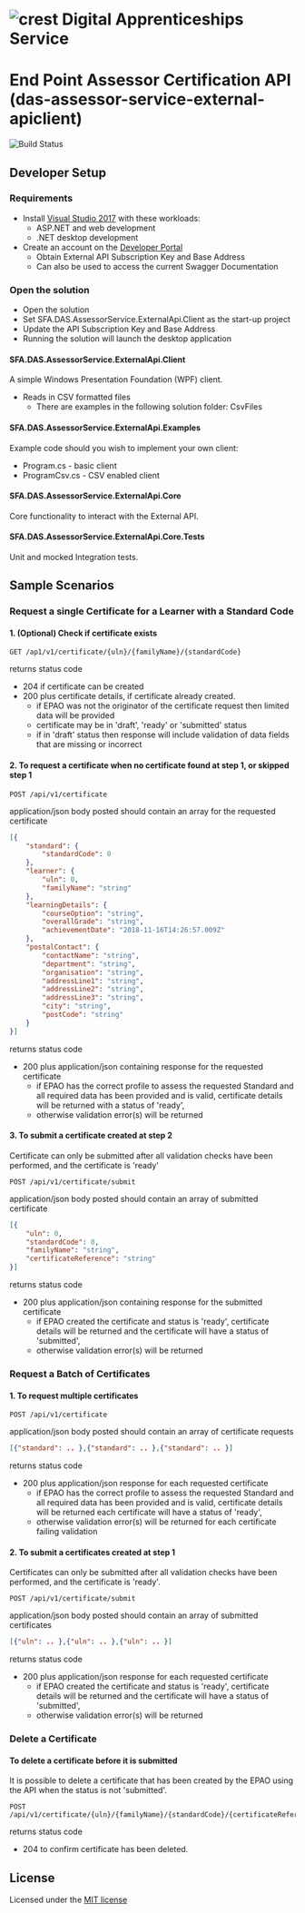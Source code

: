 # ![crest](https://assets.publishing.service.gov.uk/government/assets/crests/org_crest_27px-916806dcf065e7273830577de490d5c7c42f36ddec83e907efe62086785f24fb.png) Digital Apprenticeships Service

#  End Point Assessor Certification API (das-assessor-service-external-apiclient)

![Build Status](https://sfa-gov-uk.visualstudio.com/_apis/public/build/definitions/c39e0c0b-7aff-4606-b160-3566f3bbce23/831/badge)

## Developer Setup

### Requirements

- Install [Visual Studio 2017](https://www.visualstudio.com/downloads/) with these workloads:
    - ASP.NET and web development
    - .NET desktop development
- Create an account on the [Developer Portal](https://developers.apprenticeships.sfa.bis.gov.uk/)
	- Obtain External API Subscription Key and Base Address
	- Can also be used to access the current Swagger Documentation

### Open the solution

- Open the solution
- Set SFA.DAS.AssessorService.ExternalApi.Client as the start-up project
- Update the API Subscription Key and Base Address
- Running the solution will launch the desktop application

####  SFA.DAS.AssessorService.ExternalApi.Client

A simple Windows Presentation Foundation (WPF) client.
- Reads in CSV formatted files
	- There are examples in the following solution folder: CsvFiles

####  SFA.DAS.AssessorService.ExternalApi.Examples

Example code should you wish to implement your own client:
- Program.cs - basic client
- ProgramCsv.cs - CSV enabled client

####  SFA.DAS.AssessorService.ExternalApi.Core

Core functionality to interact with the External API.

####  SFA.DAS.AssessorService.ExternalApi.Core.Tests

Unit and mocked Integration tests.

## Sample Scenarios

### Request a single Certificate for a Learner with a Standard Code

#### 1.   (Optional) Check if certificate exists

```http
GET /ap1/v1/certificate/{uln}/{familyName}/{standardCode}
```

returns status code

- 204 if certificate can be created
- 200 plus certificate details, if certificate already created.
  * if EPAO was not the originator of the certificate request then limited data will be provided
  * certificate may be in 'draft', 'ready' or 'submitted' status
  * if in 'draft' status then response will include validation of data fields that are missing or incorrect

#### 2.   To request a certificate when no certificate found at step 1, or skipped step 1

```http
POST /api/v1/certificate
```

application/json body posted should contain an array for the requested certificate

```json
[{
	"standard": {
		"standardCode": 0
	},
	"learner": {
		"uln": 0,
		"familyName": "string"
	},
	"learningDetails": {
		"courseOption": "string",
		"overallGrade": "string",
		"achievementDate": "2018-11-16T14:26:57.009Z"
	},
	"postalContact": {
		"contactName": "string",
		"department": "string",
		"organisation": "string",
		"addressLine1": "string",
		"addressLine2": "string",
		"addressLine3": "string",
		"city": "string",
		"postCode": "string"
	}
}]
```

returns status code
- 200 plus application/json containing response for the requested certificate
   * if EPAO has the correct profile to assess the requested Standard and all required data has been provided and is valid, certificate details will be returned with a status of 'ready',
   * otherwise validation error(s) will be returned 


#### 3.   To submit a certificate created at step 2
Certificate can only be submitted after all validation checks have been performed, and the certificate is 'ready'
  
```http
POST /api/v1/certificate/submit
```
  
application/json body posted should contain an array of submitted certificate

```json  
[{
	"uln": 0,
	"standardCode": 0,
	"familyName": "string",
	"certificateReference": "string"
}]
```

returns status code
- 200 plus application/json containing response for the submitted certificate
   * if EPAO created the certificate and status is 'ready', certificate details will be returned and the certificate will have a status of 'submitted',
   * otherwise validation error(s) will be returned 
   

### Request a Batch of Certificates

#### 1.   To request multiple certificates

```http
POST /api/v1/certificate
```

application/json body posted should contain an array of certificate requests

```json
[{"standard": .. },{"standard": .. },{"standard": .. }]
```
returns status code
- 200 plus application/json response for each requested certificate
   * if EPAO has the correct profile to assess the requested Standard and all required data has been provided and is valid, certificate details will be returned each certificate will have a status of 'ready',
   * otherwise validation error(s) will be returned for each certificate failing validation

#### 2.   To submit a certificates created at step 1
Certificates can only be submitted after all validation checks have been performed, and the certificate is 'ready'.
  
```http
POST /api/v1/certificate/submit
```

application/json body posted should contain an array of submitted certificates

```json  
[{"uln": .. },{"uln": .. },{"uln": .. }]
```

returns status code
- 200 plus application/json response for each requested certificate
   * if EPAO created the certificate and status is 'ready', certificate details will be returned and the certificate will have a status of 'submitted',
   * otherwise validation error(s) will be returned 
   
### Delete a Certificate

#### To delete a certificate before it is submitted

   It is possible to delete a certificate that has been created by the EPAO using the API when the status is not 'submitted'. 

```http
POST /api/v1/certificate/{uln}/{familyName}/{standardCode}/{certificateReference}
```

returns status code
- 204 to confirm certificate has been deleted.
 


## License
Licensed under the [MIT license](https://github.com/SkillsFundingAgency/das-assessor-service-external-apiclient/blob/master/LICENSE)